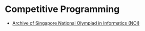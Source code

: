 # Competitive Programming

- [Archive of Singapore National Olympiad in Informatics (NOI)](https://github.com/ranaldmiao/sg_noi_archive)
